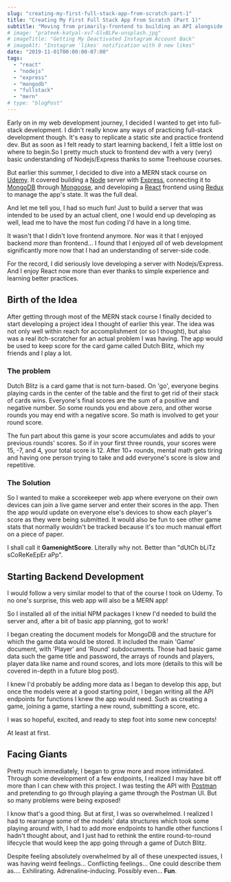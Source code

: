 ```yaml
---
slug: "creating-my-first-full-stack-app-from-scratch-part-1"
title: "Creating My First Full Stack App From Scratch (Part 1)"
subtitle: "Moving from primarily-frontend to building an API alongside a single-page React app opened up my world."
# image: "prateek-katyal-xv7-GlvBLFw-unsplash.jpg"
# imageTitle: "Getting My Deactivated Instagram Account Back"
# imageAlt: "Instagram 'likes' notification with 0 new likes"
date: "2019-11-01T00:00:00-07:00"
tags:
  - "react"
  - "nodejs"
  - "express"
  - "mongodb"
  - "fullstack"
  - "mern"
# type: "blogPost"
---
```


Early on in my web development journey, I decided I wanted to get into full-stack development. I didn't really know any ways of practicing full-stack development though. It's easy to replicate a static site and practice frontend dev. But as soon as I felt ready to start learning backend, I felt a little lost on where to begin.So I pretty much stuck to frontend dev with a very (very) basic understanding of Nodejs/Express thanks to some Treehouse courses.

But earlier this summer, I decided to dive into a MERN stack course on [Udemy](https://udemy.com/). It covered building a [Node](https://nodejs.org/) server with [Express](https://expressjs.com/), connecting it to [MongoDB](https://www.mongodb.com/) through [Mongoose](https://mongoosejs.com/), and developing a [React](https://reactjs.org/) frontend using [Redux](https://react-redux.js.org/) to manage the app's state. It was the full deal.

And let me tell you, I had so much fun! Just to build a server that was intended to be used by an actual client, one I would end up developing as well, lead me to have the most fun coding I'd have in a long time.

It wasn't that I didn't love frontend anymore. Nor was it that I enjoyed backend _more_ than frontend... I found that I enjoyed _all_ of web development significantly more now that I had an understanding of server-side code.

For the record, I did seriously love developing a server with Nodejs/Express. And I enjoy React now more than ever thanks to simple experience and learning better practices.

## Birth of the Idea

After getting through most of the MERN stack course I finally decided to start developing a project idea I thought of earlier this year. The idea was not only well within reach for accomplishment (or so I thought), but also was a real itch-scratcher for an actual problem I was having. The app would be used to keep score for the card game called Dutch Blitz, which my friends and I play a lot.

### The problem

Dutch Blitz is a card game that is not turn-based. On 'go', everyone begins playing cards in the center of the table and the first to get rid of their stack of cards wins. Everyone's final scores are the sum of a positive and negative number. So some rounds you end above zero, and other worse rounds you may end with a negative score. So math is involved to get your round score.

The fun part about this game is your score accumulates and adds to your previous rounds' scores. So if in your first three rounds, your scores were 15, -7, and 4, your total score is 12. After 10+ rounds, mental math gets tiring and having one person trying to take and add everyone's score is slow and repetitive.

### The Solution

So I wanted to make a scorekeeper web app where everyone on their own devices can join a live game server and enter their scores in the app. Then the app would update on everyone else's devices to show each player's score as they were being submitted. It would also be fun to see other game stats that normally wouldn't be tracked because it's too much manual effort on a piece of paper.

I shall call it **GamenightScore**. Literally why not. Better than "dUtCh bLiTz sCoReKeEpEr aPp".

## Starting Backend Development

I would follow a very similar model to that of the course I took on Udemy. To no one's surprise, this web app will also be a MERN app!

So I installed all of the initial NPM packages I knew I'd needed to build the server and, after a bit of basic app planning, got to work!

I began creating the document models for MongoDB and the structure for which the game data would be stored. It included the main 'Game' document, with 'Player' and 'Round' subdocuments. Those had basic game data such the game title and password, the arrays of rounds and players, player data like name and round scores, and lots more (details to this will be covered in-depth in a future blog post).

I knew I'd probably be adding more data as I began to develop this app, but once the models were at a good starting point, I began writing all the API endpoints for functions I knew the app would need. Such as creating a game, joining a game, starting a new round, submitting a score, etc.

I was so hopeful, excited, and ready to step foot into some new concepts!

At least at first.

## Facing Giants

Pretty much immediately, I began to grow more and more intimidated. Through some development of a few endpoints, I realized I may have bit off more than I can chew with this project. I was testing the API with [Postman](https://www.getpostman.com/) and pretending to go through playing a game through the Postman UI. But so many problems were being exposed!

I know that's a good thing. But at first, I was so overwhelmed. I realized I had to rearrange some of the models' data structures which took some playing around with, I had to add more endpoints to handle other functions I hadn't thought about, and I just had to rethink the entire round-to-round lifecycle that would keep the app going through a game of Dutch Blitz.

Despite feeling absolutely overwhelmed by all of these unexpected issues, I was having weird feelings... Conflicting feelings... One could describe them as.... Exhilirating. Adrenaline-inducing. Possibly even... **Fun**.

<!-- I enjoyed every second of the setbacks. I was determined beyond explanation. I did what I had to do. I soon saw broken lines of code finally work, MongoDB -->
